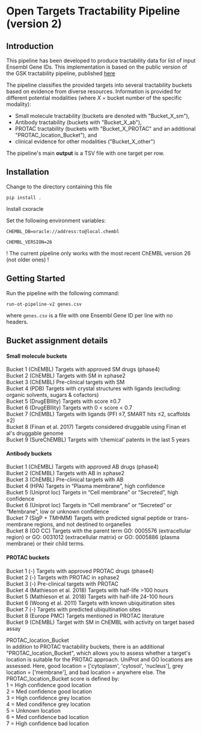 # Open Targets Tractability Pipeline (version 2)

## Introduction

This pipeline has been developed to produce tractability data for list of input Ensembl Gene IDs. This implementation
is based on the public version of the GSK tractability pipeline, published [here](https://pubs.rsc.org/en/content/articlelanding/2018/md/c7md00633k#!divAbstract)

The pipeline classifies the provided targets into several tractability buckets based on evidence from diverse resources.
Information is provided for different potential modalities
(where *X* = bucket number of the specific modality):
- Small molecule tractability (buckets are denoted with "Bucket_X_sm"),
- Antibody tractability (buckets with "Bucket_X_ab"), 
- PROTAC tractability (buckets with "Bucket_X_PROTAC" and an additional "PROTAC_location_Bucket"), and 
- clinical evidence for other modalities ("Bucket_X_other")

The pipeline's main **output** is a TSV file with one target per row. 



## Installation
Change to the directory containing this file

`pip install .`

Install cxoracle

Set the following environment variables:

`CHEMBL_DB=oracle://address:to@local.chembl` 

`CHEMBL_VERSION=26`

! The current pipeline only works with the most recent ChEMBL version 26 (not older ones) !



## Getting Started

Run the pipeline with the following command:

`run-ot-pipeline-v2 genes.csv`

where `genes.csv` is a file with one Ensembl Gene ID per line with no headers.



## Bucket assignment details

#### Small molecule buckets
Bucket 1 (ChEMBL) Targets with approved SM drugs (phase4)  
Bucket 2 (ChEMBL) Targets with SM in ≥phase2  
Bucket 3 (ChEMBL) Pre-clinical targets with SM  
Bucket 4 (PDB) Targets with crystal structures with ligands (excluding: organic solvents, sugars & cofactors)  
Bucket 5 (DrugEBIlity) Targets with score ≥0.7  
Bucket 6 (DrugEBIlity) Targets with 0 < score < 0.7  
Bucket 7 (ChEMBL) Targets with ligands (PFI ≤7, SMART hits ≤2, scaffolds ≥2)  
Bucket 8 (Finan et al. 2017) Targets considered druggable using Finan et al's druggable genome  
Bucket 9 (SureChEMBL) Targets with ‘chemical’ patents in the last 5 years  

#### Antibody buckets
Bucket 1 (ChEMBL) Targets with approved AB drugs (phase4)  
Bucket 2 (ChEMBL) Targets with AB in ≥phase2  
Bucket 3 (ChEMBL) Pre-clinical targets with AB  
Bucket 4 (HPA) Targets in “Plasma membrane”, high confidence  
Bucket 5 (Uniprot loc) Targets in “Cell membrane” or “Secreted”, high confidence  
Bucket 6 (Uniprot loc) Targets in “Cell membrane” or “Secreted” or “Membrane”, low or unknown confidence  
Bucket 7 (SigP + TMHMM) Targets with predicted signal peptide or trans-membrane regions, and not destined to organelles  
Bucket 8 (GO CC) Targets with the parent term GO: 0005576 (extracellular region) or GO: 0031012 (extracellular matrix) or GO: 0005886 (plasma membrane) or their child terms.  

#### PROTAC buckets
Bucket 1 (-) Targets with approved PROTAC drugs (phase4)  
Bucket 2 (-) Targets with PROTAC in ≥phase2  
Bucket 3 (-) Pre-clinical targets with PROTAC  
Bucket 4 (Mathieson et al. 2018) Targets with half-life >100 hours  
Bucket 5 (Mathieson et al. 2018) Targets with half-life 24-100 hours  
Bucket 6 (Woong et al. 2011) Targets with known ubiquitination sites  
Bucket 7 (-) Targets with predicted ubiquitination sites  
Bucket 8 (Europe PMC) Targets mentioned in PROTAC literature  
Bucket 9 (ChEMBL) Target with SM in ChEMBL with activity on target based assay  

PROTAC_location_Bucket  
In addition to PROTAC tractability buckets, there is an additional "PROTAC_location_Bucket", which allows you to assess
whether a target's location is suitable for the PROTAC approach. UniProt and GO locations are assessed. Here, good location = ['cytoplasm', 'cytosol', 'nucleus'], grey location = ['membrane'], and bad location = anywhere else. The PROTAC_location_Bucket score is defined by:  
1 = High confidence good location  
2 = Med confidence good location  
3 = High confidence grey location  
4 = Med condifence grey location  
5 = Unknown location  
6 = Med confidence bad location  
7 = High confidence bad location  
